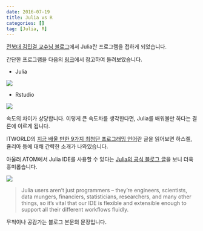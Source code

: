 ```yaml
---
date: 2016-07-19
title: Julia vs R
categories: []
tag: [Julia, R]
---
```



[전북대 김민걸 교수님 블로그](http://blog.naver.com/kimmingul/220722294159)에서 Julia란 프로그램을 접하게 되었습니다.

간단한 프로그램을 다음의 [링크](http://www.johnmyleswhite.com/notebook/2012/03/31/julia-i-love-you/)에서 참고하여 돌려보았습니다.

- Julia

![](/images/julia.png)

- Rstudio

![](/images/rstudio.png)

속도의 차이가 상당합니다. 이렇게 큰 속도차를 생각한다면, Julia를 배워볼만 하다는 결론에 이르게 됩니다.

ITWORLD의 [지금 배울 만한 9가지 최첨단 프로그래밍 언어](http://www.itworld.co.kr/news/90376?page=0,4#csidx7740ae2d344d08eb1d688d56820e592)란 글을 읽어보면 하스켈, 쥴리아 등에 대해 간략한 소개가 나와있습니다.

아울러 ATOM에서 Julia IDE를 사용할 수 있다는 [Julia의 공식 블로그 글](http://julialang.org/blog/2016/01/atom-work)을 보니 더욱 흥미롭습니다.

![](https://github.com/JunoLab/atom-ink/raw/readme/demos/full.gif)

> Julia users aren’t just programmers – they’re engineers, scientists, data mungers, financiers, statisticians, researchers, and many other things, so it’s vital that our IDE is flexible and extensible enough to support all their different workflows fluidly.

무척이나 공감가는 블로그 본문의 문장입니다.
